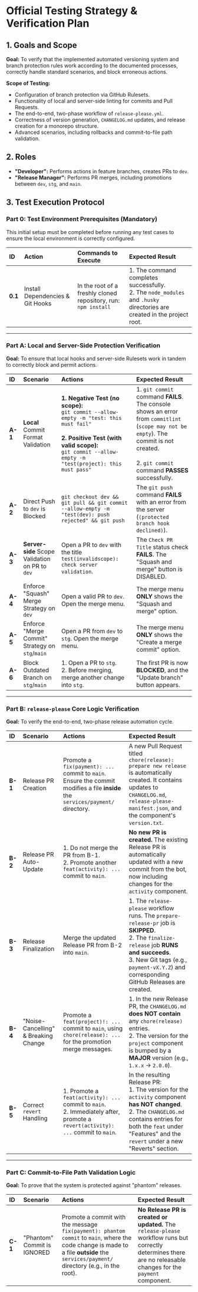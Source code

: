 # Official Testing Strategy & Verification Plan

## 1. Goals and Scope

**Goal:** To verify that the implemented automated versioning system and branch protection rules work according to the documented processes, correctly handle standard scenarios, and block erroneous actions.

**Scope of Testing:**
*   Configuration of branch protection via GitHub Rulesets.
*   Functionality of local and server-side linting for commits and Pull Requests.
*   The end-to-end, two-phase workflow of `release-please.yml`.
*   Correctness of version generation, `CHANGELOG.md` updates, and release creation for a monorepo structure.
*   Advanced scenarios, including rollbacks and commit-to-file path validation.

## 2. Roles

*   **"Developer":** Performs actions in feature branches, creates PRs to `dev`.
*   **"Release Manager":** Performs PR merges, including promotions between `dev`, `stg`, and `main`.

## 3. Test Execution Protocol

### Part 0: Test Environment Prerequisites (Mandatory)

This initial setup must be completed before running any test cases to ensure the local environment is correctly configured.

| ID | Action | Commands to Execute | Expected Result |
| :--- | :--- | :--- | :--- |
| **0.1** | Install Dependencies & Git Hooks | In the root of a freshly cloned repository, run:<br>`npm install` | 1. The command completes successfully.<br>2. The `node_modules` and `.husky` directories are created in the project root. |

---
### Part A: Local and Server-Side Protection Verification

**Goal:** To ensure that local hooks and server-side Rulesets work in tandem to correctly block and permit actions.

| ID | Scenario | Actions | Expected Result |
| :--- | :--- | :--- | :--- |
| **A-1** | **Local** Commit Format Validation | **1. Negative Test (no scope):**<br> `git commit --allow-empty -m "test: this must fail"` <br><br> **2. Positive Test (with valid scope):**<br> `git commit --allow-empty -m "test(project): this must pass"` | 1. `git commit` command **FAILS**. The console shows an error from `commitlint` (`scope may not be empty`). The commit is not created.<br><br> 2. `git commit` command **PASSES** successfully. |
| **A-2** | Direct Push to `dev` is Blocked | `git checkout dev && git pull && git commit --allow-empty -m "test(dev): push rejected" && git push` | The `git push` command **FAILS** with an error from the server (`(protected branch hook declined)`). |
| **A-3** | **Server-side** Scope Validation on PR to `dev` | Open a PR to `dev` with the title `test(invalidscope): check server validation`. | The `Check PR Title` status check **FAILS**. The "Squash and merge" button is DISABLED. |
| **A-4** | Enforce "Squash" Merge Strategy on `dev` | Open a valid PR to `dev`. Open the merge menu. | The merge menu **ONLY** shows the "Squash and merge" option. |
| **A-5** | Enforce "Merge Commit" Strategy on `stg`/`main` | Open a PR from `dev` to `stg`. Open the merge menu. | The merge menu **ONLY** shows the "Create a merge commit" option. |
| **A-6** | Block Outdated Branch on `stg`/`main` | 1. Open a PR to `stg`.<br>2. Before merging, merge another change into `stg`. | The first PR is now **BLOCKED**, and the "Update branch" button appears. |

---
### Part B: `release-please` Core Logic Verification

**Goal:** To verify the end-to-end, two-phase release automation cycle.

| ID | Scenario | Actions | Expected Result |
| :--- | :--- | :--- | :--- |
| **B-1** | Release PR Creation | Promote a `fix(payment): ...` commit to `main`. Ensure the commit modifies a file **inside** the `services/payment/` directory. | A new Pull Request titled `chore(release): prepare new release` is automatically created. It contains updates to `CHANGELOG.md`, `release-please-manifest.json`, and the component's `version.txt`. |
| **B-2** | Release PR Auto-Update | 1. Do not merge the PR from B-1.<br>2. Promote another `feat(activity): ...` commit to `main`. | **No new PR is created.** The existing Release PR is automatically updated with a new commit from the bot, now including changes for the `activity` component. |
| **B-3** | Release Finalization | Merge the updated Release PR from B-2 into `main`. | 1. The `release-please` workflow runs. The `prepare-release-pr` job is **SKIPPED**. <br>2. The `finalize-release` job **RUNS and succeeds**. <br>3. New Git tags (e.g., `payment-vX.Y.Z`) and corresponding GitHub Releases are created. |
| **B-4** | "Noise-Cancelling" & Breaking Change | Promote a `feat(project)!: ...` commit to `main`, using `chore(release): ...` for the promotion merge messages. | 1. In the new Release PR, the `CHANGELOG.md` **does NOT contain** any `chore(release)` entries. <br> 2. The version for the `project` component is bumped by a **MAJOR** version (e.g., `1.x.x` -> `2.0.0`). |
| **B-5** | Correct `revert` Handling | 1. Promote a `feat(activity): ...` commit to `main`.<br>2. Immediately after, promote a `revert(activity): ...` commit to `main`. | In the resulting Release PR: <br>1. The version for the `activity` component **has NOT changed**. <br>2. The `CHANGELOG.md` contains entries for both the `feat` under "Features" and the `revert` under a new "Reverts" section. |

---
### Part C: Commit-to-File Path Validation Logic

**Goal:** To prove that the system is protected against "phantom" releases.

| ID | Scenario | Actions | Expected Result |
| :--- | :--- | :--- | :--- |
| **C-1** | "Phantom" Commit is IGNORED | Promote a commit with the message `fix(payment): phantom commit` to `main`, where the code change is made to a file **outside** the `services/payment/` directory (e.g., in the root). | **No Release PR is created or updated.** The `release-please` workflow runs but correctly determines there are no releasable changes for the `payment` component. |
